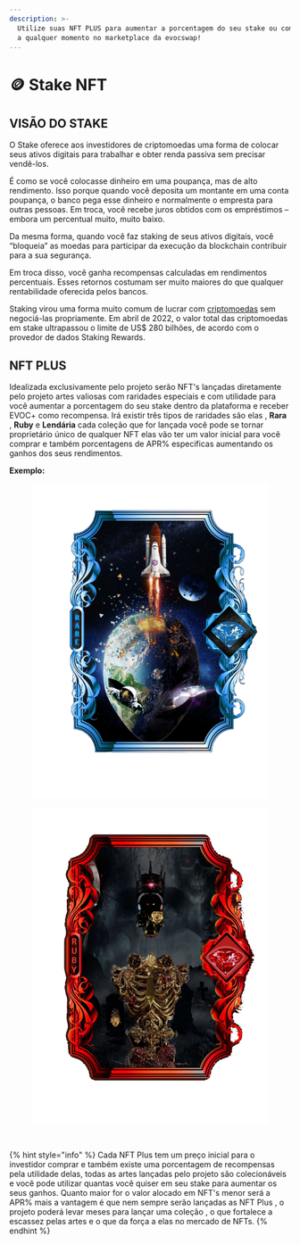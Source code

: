 ```yaml
---
description: >-
  Utilize suas NFT PLUS para aumentar a porcentagem do seu stake ou comercialize
  a qualquer momento no marketplace da evocswap!
---
```


# 🪙 Stake NFT

## VISÃO DO STAKE

O Stake oferece aos investidores de criptomoedas uma forma de colocar seus ativos digitais para trabalhar e obter renda passiva sem precisar vendê-los.

É como se você colocasse dinheiro em uma poupança, mas de alto rendimento. Isso porque quando você deposita um montante em uma conta poupança, o banco pega esse dinheiro e normalmente o empresta para outras pessoas. Em troca, você recebe juros obtidos com os empréstimos – embora um percentual muito, muito baixo.

Da mesma forma, quando você faz staking de seus ativos digitais, você “bloqueia” as moedas para participar da execução da blockchain contribuir para a sua segurança.

Em troca disso, você ganha recompensas calculadas em rendimentos percentuais. Esses retornos costumam ser muito maiores do que qualquer rentabilidade oferecida pelos bancos.

Staking virou uma forma muito comum de lucrar com [criptomoedas](https://www.infomoney.com.br/guias/criptomoedas/) sem negociá-las propriamente. Em abril de 2022, o valor total das criptomoedas em stake ultrapassou o limite de US$ 280 bilhões, de acordo com o provedor de dados Staking Rewards.

## NFT PLUS

Idealizada exclusivamente pelo projeto serão NFT's lançadas diretamente pelo projeto artes valiosas com raridades especiais e com utilidade para você aumentar a porcentagem do seu stake dentro da plataforma e receber EVOC+ como recompensa. Irá existir três tipos de  raridades são elas , **Rara** , **Ruby** e **Lendária** cada coleção que for lançada você pode se tornar proprietário único de qualquer NFT elas vão ter um valor inicial para você comprar e também porcentagens de APR% especificas aumentando os ganhos dos seus rendimentos.

**Exemplo:**

<div>

<figure><img src="../.gitbook/assets/Rara.png" alt=""><figcaption></figcaption></figure>

 

<figure><img src="../.gitbook/assets/Ruby.png" alt=""><figcaption></figcaption></figure>

 

<figure><img src="../.gitbook/assets/Lendária.jpg" alt=""><figcaption></figcaption></figure>

</div>

{% hint style="info" %}
Cada NFT Plus tem um preço inicial para o investidor comprar  e também existe uma porcentagem de recompensas pela utilidade delas, todas as artes lançadas pelo projeto são colecionáveis e você pode utilizar quantas você quiser em seu stake para aumentar os seus ganhos. Quanto maior for o valor alocado em NFT's menor será a APR% mais a vantagem é que nem sempre serão lançadas as NFT Plus , o projeto poderá levar meses para lançar uma coleção , o que fortalece a escassez pelas artes e o que da força a elas no mercado de NFTs.
{% endhint %}
